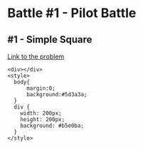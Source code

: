 # Battle #1 - Pilot Battle

## #1 - Simple Square

[Link to the problem](https://cssbattle.dev/play/1)

```
<div></div>
<style>
  body{
      margin:0;
      background:#5d3a3a;
  }
  div {
    width: 200px;
    height: 200px;
    background: #b5e0ba;
  }
</style>

```
